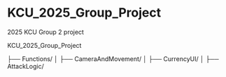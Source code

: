# KCU_2025_Group_Project
2025 KCU Group 2 project

KCU_2025_Group_Project

├── Functions/
│   ├── CameraAndMovement/
│   ├── CurrencyUI/
│   ├── AttackLogic/
